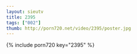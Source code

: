```yaml
--- 
layout: sieutv
title: 2395
tags: ["002"]
thumb: http://porn720.net/video/2395/poster.jpg
---
```

{% include porn720 key="2395" %} 
